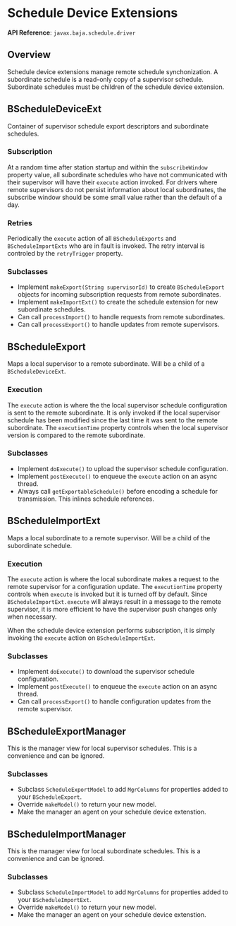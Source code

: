 # Schedule Device Extensions

**API Reference**: `javax.baja.schedule.driver`

## Overview

Schedule device extensions manage remote schedule synchonization. A subordinate schedule is a read-only copy of a supervisor schedule. Subordinate schedules must be children of the schedule device extension.

## BScheduleDeviceExt

Container of supervisor schedule export descriptors and subordinate schedules.

### Subscription

At a random time after station startup and within the `subscribeWindow` property value, all subordinate schedules who have not communicated with their supervisor will have their `execute` action invoked. For drivers where remote supervisors do not persist information about local subordinates, the subscribe window should be some small value rather than the default of a day.

### Retries

Periodically the `execute` action of all `BScheduleExports` and `BScheduleImportExts` who are in fault is invoked. The retry interval is controled by the `retryTrigger` property.

### Subclasses

-   Implement `makeExport(String supervisorId)` to create `BScheduleExport` objects for incoming subscription requests from remote subordinates.
-   Implement `makeImportExt()` to create the schedule extension for new subordinate schedules.
-   Can call `processImport()` to handle requests from remote subordinates.
-   Can call `processExport()` to handle updates from remote supervisors.

## BScheduleExport

Maps a local supervisor to a remote subordinate. Will be a child of a `BScheduleDeviceExt`.

### Execution

The `execute` action is where the the local supervisor schedule configuration is sent to the remote subordinate. It is only invoked if the local supervisor schedule has been modified since the last time it was sent to the remote subordinate. The `executionTime` property controls when the local supervisor version is compared to the remote subordinate.

### Subclasses

-   Implement `doExecute()` to upload the supervisor schedule configuration.
-   Implement `postExecute()` to enqueue the `execute` action on an async thread.
-   Always call `getExportableSchedule()` before encoding a schedule for transmission. This inlines schedule references.

## BScheduleImportExt

Maps a local subordinate to a remote supervisor. Will be a child of the subordinate schedule.

### Execution

The `execute` action is where the local subordinate makes a request to the remote supervisor for a configuration update. The `executionTime` property controls when `execute` is invoked but it is turned off by default. Since `BScheduleImportExt.execute` will always result in a message to the remote supervisor, it is more efficient to have the supervisor push changes only when necessary.

When the schedule device extension performs subscription, it is simply invoking the `execute` action on `BScheduleImportExt`.

### Subclasses

-   Implement `doExecute()` to download the supervisor schedule configuration.
-   Implement `postExecute()` to enqueue the `execute` action on an async thread.
-   Can call `processExport()` to handle configuration updates from the remote supervisor.

## BScheduleExportManager

This is the manager view for local supervisor schedules. This is a convenience and can be ignored.

### Subclasses

-   Subclass `ScheduleExportModel` to add `MgrColumns` for properties added to your `BScheduleExport`.
-   Override `makeModel()` to return your new model.
-   Make the manager an agent on your schedule device extenstion.

## BScheduleImportManager

This is the manager view for local subordinate schedules. This is a convenience and can be ignored.

### Subclasses

-   Subclass `ScheduleImportModel` to add `MgrColumns` for properties added to your `BScheduleImportExt`.
-   Override `makeModel()` to return your new model.
-   Make the manager an agent on your schedule device extenstion.
